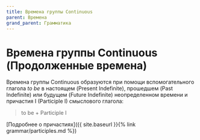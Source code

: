 ```yaml
---
title: Времена группы Continuous
parent: Времена
grand_parent: Грамматика
---
```


# Времена группы Continuous (Продолженные времена)

Времена группы Continuous образуются при помощи вспомогательного
глагола *to be* в настоящем (Present Indefinite), прошедшем (Past
Indefinite) или будущем (Future Indefinite) неопределенном времени и
причастия I (Participle I) смыслового глагола:

> to be + Participle I

[Подробнее о причастиях]({{ site.baseurl }}{% link grammar/participles.md %})

